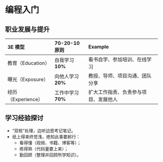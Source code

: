 # 编程入门

## 职业发展与提升

| 3E 模型 | 70-20-10 原则| Example|
| :-- | :-- | :-- |
| 教育（Education）| 自我学习 **10%** | 看书自学、参加培训、在线学习 |
| 曝光（Exposure）| 向他人学习 **20%** | 教授、导师、项目沟通、团队分享 |
| 经历（Experience）| 工作中学习 **70%** | 扩大工作指责、负责参与项目、发展他人 |

## 学习经验探讨

* “双核”处理，边听边思考记笔记。
* 纸上得来终觉浅，绝知此事要躬行：
  * 看得懂（视频、书籍、博客等）；
  * 练得熟（代码量要上来）；
  * 勤回顾（整理并回顾所学知识）。